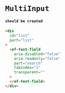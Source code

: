 # `MultiInput`

#### `should be created`

```html
<div
  id="list"
  part="list"
>
  <ef-text-field
    aria-disabled="false"
    aria-readonly="false"
    part="search"
    tabindex="1"
    transparent=""
  >
  </ef-text-field>
</div>

```

